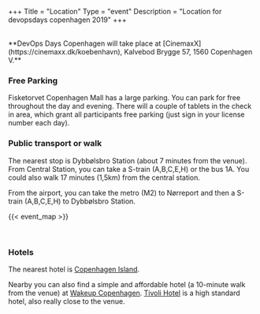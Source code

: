 +++
Title = "Location"
Type = "event"
Description = "Location for devopsdays copenhagen 2019"
+++

<br/>
**DevOps Days Copenhagen will take place at [CinemaxX](https://cinemaxx.dk/koebenhavn), Kalvebod Brygge 57, 1560 Copenhagen V.**

### Free Parking

Fisketorvet Copenhagen Mall has a large parking. You can park for free throughout the day and evening. There will a couple of tablets in the check in area, which grant all participants free parking (just sign in your license number each day).

### Public transport or walk

The nearest stop is Dybbølsbro Station (about 7 minutes from the venue).
From Central Station, you can take a S-train (A,B,C,E,H) or the bus 1A.
You could also walk 17 minutes (1,5km) from the central station.

From the airport, you can take the metro (M2) to Nørreport and then a S-train (A,B,C,E,H) to Dybbølsbro Station.

{{< event_map >}}

<br>

### Hotels

The nearest hotel is [Copenhagen Island](https://www.copenhagenisland.com/).

Nearby you can also find a simple and affordable hotel (a 10-minute walk from the venue) at [Wakeup Copenhagen](https://www.wakeupcopenhagen.dk/hotellerne/koebenhavn/carsten-niebuhrs-gade/#/search).
[Tivoli Hotel](https://www.tivolihotel.com/) is a high standard hotel, also really close to the venue.


<!-- Uncomment this only if you have set the coordinates for your location in the config yaml. Get Latitude and Longitude of a Point: http://itouchmap.com/latlong.html -->
<!-- {{< event_map >}} -->
